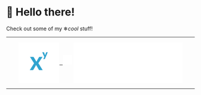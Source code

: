 # 👋 Hello there!
Check out some of my ❄*cool* stuff!
<hr> </hr>
<p align="center">
    <a href="https://matikkaeditori.fi" float="left">
        <kbd>
            <img align="center" height="110" width="110"src="https://github.com/Esinko/Esinko/blob/main/assets/matikkaeditori.png">
        </kbd>
    </a>
    <img width="25" height="25" src="https://raw.githubusercontent.com/Esinko/Esinko/main/assets/empty.png" float="left">
    <a href="https://openwilma.tech" float="left">
        <kbd>
            <img align="center" height="110" width="292" src="https://github.com/Esinko/Esinko/blob/main/assets/openwilma.png">
        </kbd>
    </a>
</p>
<hr> </hr>
